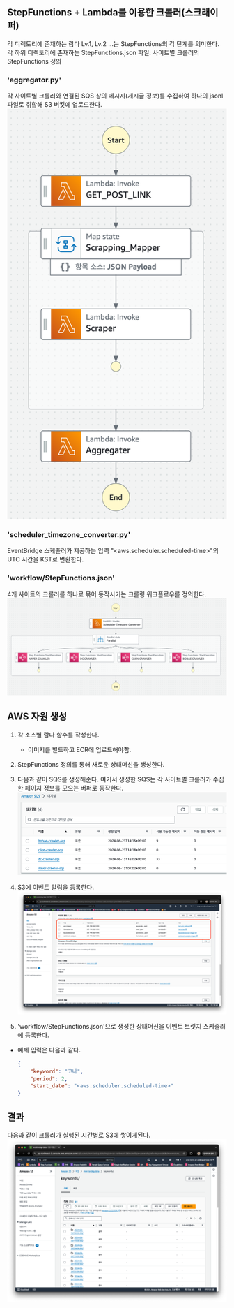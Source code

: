 ## StepFunctions + Lambda를 이용한 크롤러(스크래이퍼)

각 디렉토리에 존재하는 람다 Lv.1, Lv.2 ...는 StepFunctions의 각 단계를 의미한다.  
각 하위 디렉토리에 존재하는 StepFunctions.json 파일: 사이트별 크롤러의 StepFunctions 정의  

### 'aggregator.py'
각 사이트별 크롤러와 연결된 SQS 상의 메시지(게시글 정보)를 수집하여 하나의 jsonl 파일로 취합해 S3 버킷에 업로드한다.  
![alt text](/assets/aggregator.png)  

### 'scheduler_timezone_converter.py'
EventBridge 스케줄러가 제공하는 입력 "<aws.scheduler.scheduled-time>"의 UTC 시간을 KST로 변환한다.  

### 'workflow/StepFunctions.json'
4개 사이트의 크롤러를 하나로 묶어 동작시키는 크롤링 워크플로우를 정의한다.  
![workflow_statemachine.png](/assets/workflow_statemachine.png)  

## AWS 자원 생성 
1. 각 소스별 람다 함수를 작성한다.
    - 이미지를 빌드하고 ECR에 업로드해야함.
2. StepFunctions 정의를 통해 새로운 상태머신을 생성한다.  
3. 다음과 같이 SQS를 생성해준다. 여기서 생성한 SQS는 각 사이트별 크롤러가 수집한 페이지 정보를 모으는 버퍼로 동작한다.  
![alt text](/assets/sqs.png)    

4. S3에 이벤트 알림을 등록한다.   
![alt text](/assets/s3_event.png)   

5. 'workflow/StepFunctions.json'으로 생성한 상태머신을 이벤트 브릿지 스케줄러에 등록한다.
- 예제 입력은 다음과 같다.
    ```json
    {
        "keyword": "코나",
        "period": 2,
        "start_date": "<aws.scheduler.scheduled-time>"
    }
    ```

## 결과
다음과 같이 크롤러가 실행된 시간별로 S3에 쌓이게된다.  
![alt text](/assets/s3_data.png)  



